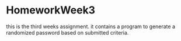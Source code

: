 # HomeworkWeek3

this is the third weeks assignment. it contains a program to generate a randomized password based on submitted criteria.
